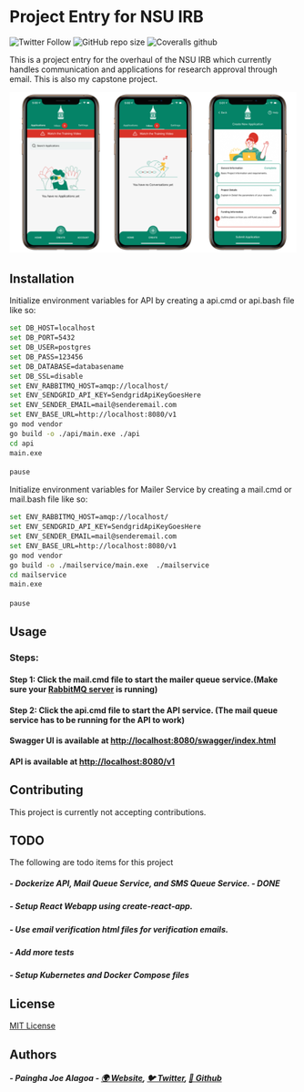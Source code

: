 # Project Entry for NSU IRB

![Twitter Follow](https://img.shields.io/twitter/follow/painghajnr?style=social)
![GitHub repo size](https://img.shields.io/github/repo-size/paingha/auth-service?style=plastic)
![Coveralls github](https://img.shields.io/coveralls/github/paingha/auth-service)

This is a project entry for the overhaul of the NSU IRB which currently handles communication and applications for research approval through email. This is also my capstone project.

![](https://raw.githubusercontent.com/paingha/capstone/master/capstone-github-image.PNG?token=AB6SB22F5FXRNOWSR73EUGK72KRP2)

## Installation

Initialize environment variables for API by creating a api.cmd or api.bash file like so:

```bash
set DB_HOST=localhost
set DB_PORT=5432
set DB_USER=postgres
set DB_PASS=123456
set DB_DATABASE=databasename
set DB_SSL=disable
set ENV_RABBITMQ_HOST=amqp://localhost/
set ENV_SENDGRID_API_KEY=SendgridApiKeyGoesHere
set ENV_SENDER_EMAIL=mail@senderemail.com
set ENV_BASE_URL=http://localhost:8080/v1
go mod vendor
go build -o ./api/main.exe ./api
cd api
main.exe

pause
```

Initialize environment variables for Mailer Service by creating a mail.cmd or mail.bash file like so:

```bash
set ENV_RABBITMQ_HOST=amqp://localhost/
set ENV_SENDGRID_API_KEY=SendgridApiKeyGoesHere
set ENV_SENDER_EMAIL=mail@senderemail.com
set ENV_BASE_URL=http://localhost:8080/v1
go mod vendor
go build -o ./mailservice/main.exe  ./mailservice
cd mailservice
main.exe

pause
```

## Usage

### Steps:
#### Step 1: Click the mail.cmd file to start the mailer queue service.(Make sure your [RabbitMQ server](https://www.rabbitmq.com) is running)
#### Step 2: Click the api.cmd file to start the API service. (The mail queue service has to be running for the API to work)
#### Swagger UI is available at [http://localhost:8080/swagger/index.html](http://localhost:8080/swagger/index.html)
#### API is available at [http://localhost:8080/v1](http://localhost:8080/v1)


## Contributing
This project is currently not accepting contributions.

## TODO
The following are todo items for this project
##### - Dockerize API, Mail Queue Service, and SMS Queue Service. - DONE
##### - Setup React Webapp using create-react-app.
##### - Use email verification html files for verification emails.
##### - Add more tests
##### - Setup Kubernetes and Docker Compose files

## License
[MIT License](https://choosealicense.com/licenses/mit/)

## Authors
##### - Paingha Joe Alagoa - [🌍 Website](http://paingha.me), [🐦 Twitter](https://twitter.com/painghajnr), [💼 Github](https://github.com/paingha)
